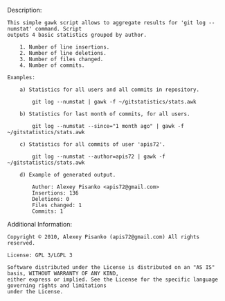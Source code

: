Description:

	This simple gawk script allows to aggregate results for 'git log --numstat' command. Script 
	outputs 4 basic statistics grouped by author. 

		1. Number of line insertions.
		2. Number of line deletions.
		3. Number of files changed.
		4. Number of commits.

	Examples:

		a) Statistics for all users and all commits in repository.

			git log --numstat | gawk -f ~/gitstatistics/stats.awk

		b) Statistics for last month of commits, for all users.

			git log --numstat --since="1 month ago" | gawk -f ~/gitstatistics/stats.awk

		c) Statistics for all commits of user 'apis72'.

			git log --numstat --author=apis72 | gawk -f ~/gitstatistics/stats.awk

		d) Example of generated output.

			Author: Alexey Pisanko <apis72@gmail.com>
			Insertions: 136
			Deletions: 0
			Files changed: 1
			Commits: 1

Additional Information:

	Copyright © 2010, Alexey Pisanko (apis72@gmail.com) All rights reserved.

	License: GPL 3/LGPL 3

	Software distributed under the License is distributed on an "AS IS" basis, WITHOUT WARRANTY OF ANY KIND, 
	either express or implied. See the License for the specific language governing rights and limitations 
	under the License.

